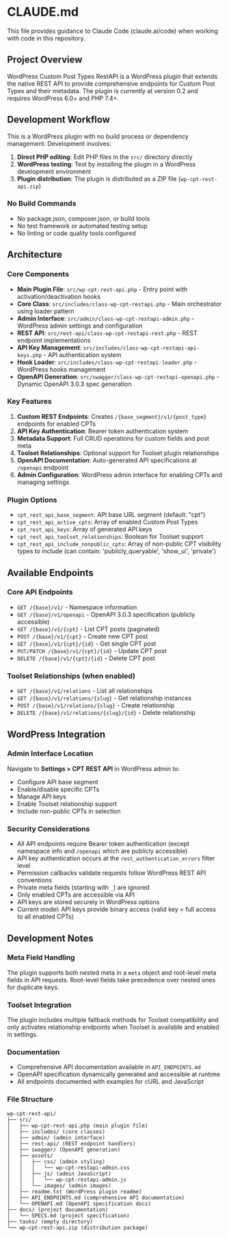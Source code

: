 # CLAUDE.md

This file provides guidance to Claude Code (claude.ai/code) when working with code in this repository.

## Project Overview

WordPress Custom Post Types RestAPI is a WordPress plugin that extends the native REST API to provide comprehensive endpoints for Custom Post Types and their metadata. The plugin is currently at version 0.2 and requires WordPress 6.0+ and PHP 7.4+.

## Development Workflow

This is a WordPress plugin with no build process or dependency management. Development involves:

1. **Direct PHP editing**: Edit PHP files in the `src/` directory directly
2. **WordPress testing**: Test by installing the plugin in a WordPress development environment
3. **Plugin distribution**: The plugin is distributed as a ZIP file (`wp-cpt-rest-api.zip`)

### No Build Commands
- No package.json, composer.json, or build tools
- No test framework or automated testing setup
- No linting or code quality tools configured

## Architecture

### Core Components

- **Main Plugin File**: `src/wp-cpt-rest-api.php` - Entry point with activation/deactivation hooks
- **Core Class**: `src/includes/class-wp-cpt-restapi.php` - Main orchestrator using loader pattern
- **Admin Interface**: `src/admin/class-wp-cpt-restapi-admin.php` - WordPress admin settings and configuration
- **REST API**: `src/rest-api/class-wp-cpt-restapi-rest.php` - REST endpoint implementations
- **API Key Management**: `src/includes/class-wp-cpt-restapi-api-keys.php` - API authentication system
- **Hook Loader**: `src/includes/class-wp-cpt-restapi-loader.php` - WordPress hooks management
- **OpenAPI Generation**: `src/swagger/class-wp-cpt-restapi-openapi.php` - Dynamic OpenAPI 3.0.3 spec generation

### Key Features

1. **Custom REST Endpoints**: Creates `/{base_segment}/v1/{post_type}` endpoints for enabled CPTs
2. **API Key Authentication**: Bearer token authentication system
3. **Metadata Support**: Full CRUD operations for custom fields and post meta
4. **Toolset Relationships**: Optional support for Toolset plugin relationships
5. **OpenAPI Documentation**: Auto-generated API specifications at `/openapi` endpoint
6. **Admin Configuration**: WordPress admin interface for enabling CPTs and managing settings

### Plugin Options

- `cpt_rest_api_base_segment`: API base URL segment (default: "cpt")
- `cpt_rest_api_active_cpts`: Array of enabled Custom Post Types
- `cpt_rest_api_keys`: Array of generated API keys
- `cpt_rest_api_toolset_relationships`: Boolean for Toolset support
- `cpt_rest_api_include_nonpublic_cpts`: Array of non-public CPT visibility types to include (can contain: 'publicly_queryable', 'show_ui', 'private')

## Available Endpoints

### Core API Endpoints
- `GET /{base}/v1/` - Namespace information
- `GET /{base}/v1/openapi` - OpenAPI 3.0.3 specification (publicly accessible)
- `GET /{base}/v1/{cpt}` - List CPT posts (paginated)
- `POST /{base}/v1/{cpt}` - Create new CPT post
- `GET /{base}/v1/{cpt}/{id}` - Get single CPT post
- `PUT/PATCH /{base}/v1/{cpt}/{id}` - Update CPT post
- `DELETE /{base}/v1/{cpt}/{id}` - Delete CPT post

### Toolset Relationships (when enabled)
- `GET /{base}/v1/relations` - List all relationships
- `GET /{base}/v1/relations/{slug}` - Get relationship instances
- `POST /{base}/v1/relations/{slug}` - Create relationship
- `DELETE /{base}/v1/relations/{slug}/{id}` - Delete relationship

## WordPress Integration

### Admin Interface Location
Navigate to **Settings > CPT REST API** in WordPress admin to:
- Configure API base segment
- Enable/disable specific CPTs
- Manage API keys
- Enable Toolset relationship support
- Include non-public CPTs in selection

### Security Considerations
- All API endpoints require Bearer token authentication (except namespace info and `/openapi` which are publicly accessible)
- API key authentication occurs at the `rest_authentication_errors` filter level
- Permission callbacks validate requests follow WordPress REST API conventions
- Private meta fields (starting with `_`) are ignored
- Only enabled CPTs are accessible via API
- API keys are stored securely in WordPress options
- Current model: API keys provide binary access (valid key = full access to all enabled CPTs)

## Development Notes

### Meta Field Handling
The plugin supports both nested meta in a `meta` object and root-level meta fields in API requests. Root-level fields take precedence over nested ones for duplicate keys.

### Toolset Integration
The plugin includes multiple fallback methods for Toolset compatibility and only activates relationship endpoints when Toolset is available and enabled in settings.

### Documentation
- Comprehensive API documentation available in `API_ENDPOINTS.md`
- OpenAPI specification dynamically generated and accessible at runtime
- All endpoints documented with examples for cURL and JavaScript

### File Structure
```
wp-cpt-rest-api/
├── src/
│   ├── wp-cpt-rest-api.php (main plugin file)
│   ├── includes/ (core classes)
│   ├── admin/ (admin interface)
│   ├── rest-api/ (REST endpoint handlers)
│   ├── swagger/ (OpenAPI generation)
│   ├── assets/
│   │   ├── css/ (admin styling)
│   │   │   └── wp-cpt-restapi-admin.css
│   │   ├── js/ (admin JavaScript)
│   │   │   └── wp-cpt-restapi-admin.js
│   │   └── images/ (admin images)
│   ├── readme.txt (WordPress plugin readme)
│   ├── API_ENDPOINTS.md (comprehensive API documentation)
│   └── OPENAPI.md (OpenAPI specification docs)
├── docs/ (project documentation)
│   └── SPECS.md (project specification)
├── tasks/ (empty directory)
└── wp-cpt-rest-api.zip (distribution package)
```